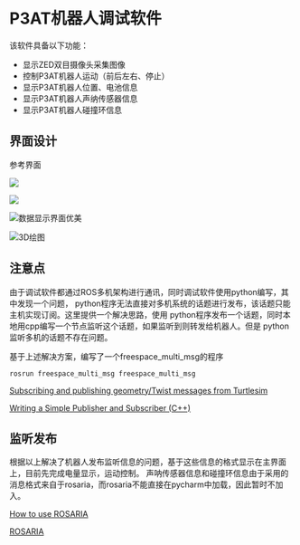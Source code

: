 # P3AT机器人调试软件

该软件具备以下功能：
- 显示ZED双目摄像头采集图像
- 控制P3AT机器人运动（前后左右、停止）
- 显示P3AT机器人位置、电池信息
- 显示P3AT机器人声纳传感器信息
- 显示P3AT机器人碰撞环信息

## 界面设计

参考界面

![](http://chenguanfuqq.gitee.io/tuquan2/img_2018_4/stereo_robot_view.jpeg)

![](http://chenguanfuqq.gitee.io/tuquan2/img_2018_4/robot_view_1.png)

![](http://www.pyqtgraph.org/images/plotting.png)数据显示界面优美

![](http://www.pyqtgraph.org/images/pyqtgraph-3d.png)3D绘图

## 注意点

由于调试软件都通过ROS多机架构进行通讯，同时调试软件使用python编写，其中发现一个问题，
python程序无法直接对多机系统的话题进行发布，该话题只能主机实现订阅。这里提供一个解决思路，使用
python程序发布一个话题，同时本地用cpp编写一个节点监听这个话题，如果监听到则转发给机器人。但是
python监听多机的话题不存在问题。

基于上述解决方案，编写了一个freespace_multi_msg的程序

```
rosrun freespace_multi_msg freespace_multi_msg
```

[Subscribing and publishing geometry/Twist messages from Turtlesim](https://answers.ros.org/question/259708/subscribing-and-publishing-geometrytwist-messages-from-turtlesim/)

[Writing a Simple Publisher and Subscriber (C++)](http://wiki.ros.org/ROS/Tutorials/WritingPublisherSubscriber%28c%2B%2B%29)

## 监听发布

根据以上解决了机器人发布监听信息的问题，基于这些信息的格式显示在主界面上，目前先完成电量显示，运动控制。
声呐传感器信息和碰撞环信息由于采用的消息格式来自于rosaria，而rosaria不能直接在pycharm中加载，因此暂时不加入。


[How to use ROSARIA](http://wiki.ros.org/ROSARIA/Tutorials/How%20to%20use%20ROSARIA)

[ROSARIA](http://wiki.ros.org/ROSARIA)


